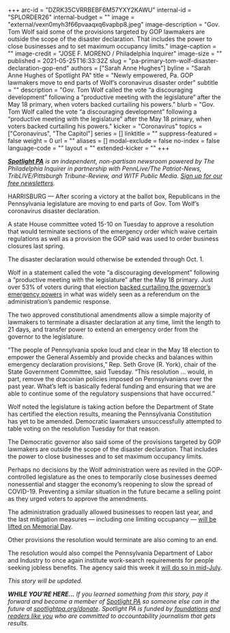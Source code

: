 +++
arc-id = "DZRK35CVRRBEBF6M57YXY2KAWU"
internal-id = "SPLORDER26"
internal-budget = ""
image = "external/vexn0myh3f66pvaaqxq6vapbp8.jpeg"
image-description = "Gov. Tom Wolf said some of the provisions targeted by GOP lawmakers are outside the scope of the disaster declaration. That includes the power to close businesses and to set maximum occupancy limits."
image-caption = ""
image-credit = "JOSE F. MORENO / Philadelphia Inquirer"
image-size = ""
published = 2021-05-25T16:33:32Z
slug = "pa-primary-tom-wolf-disaster-declaration-gop-end"
authors = ["Sarah Anne Hughes"]
byline = "Sarah Anne Hughes of Spotlight PA"
title = "Newly empowered, Pa. GOP lawmakers move to end parts of Wolf’s coronavirus disaster order"
subtitle = ""
description = "Gov. Tom Wolf called the vote “a discouraging development” following a “productive meeting with the legislature” after the May 18 primary, when voters backed curtailing his powers."
blurb = "Gov. Tom Wolf called the vote “a discouraging development” following a “productive meeting with the legislature” after the May 18 primary, when voters backed curtailing his powers."
kicker = "Coronavirus"
topics = ["Coronavirus", "The Capitol"]
series = []
linktitle = ""
suppress-featured = false
weight = 0
url = ""
aliases = []
modal-exclude = false
no-index = false
language-code = ""
layout = ""
extended-kicker = ""
+++

<a href="https://www.spotlightpa.org/"><i><b>Spotlight PA</b></i></a><i> is an independent, non-partisan newsroom powered by The Philadelphia Inquirer in partnership with PennLive/The Patriot-News, TribLIVE/Pittsburgh Tribune-Review, and WITF Public Media. </i><a href="https://www.spotlightpa.org/newsletters"><i>Sign up for our free newsletters</i></a><i>.</i>

HARRISBURG — After scoring a victory at the ballot box, Republicans in the Pennsylvania legislature are moving to end parts of Gov. Tom Wolf’s coronavirus disaster declaration.

A state House committee voted 15-10 on Tuesday to approve a resolution that would terminate sections of the emergency order which waive certain regulations as well as a provision the GOP said was used to order business closures last spring.

The disaster declaration would otherwise be extended through Oct. 1.

<script src="https://www.spotlightpa.org/embed.js" async></script><div data-spl-embed-version="1" data-spl-src="https://www.spotlightpa.org/embeds/newsletter/"></div>

Wolf in a statement called the vote “a discouraging development” following a “productive meeting with the legislature” after the May 18 primary. Just over 53% of voters during that election <a href="https://www.spotlightpa.org/news/2021/05/pa-primary-2021-ballot-question-disaster-declaration-results/">backed curtailing the governor’s emergency powers</a> in what was widely seen as a referendum on the administration’s pandemic response.

The two approved constitutional amendments allow a simple majority of lawmakers to terminate a disaster declaration at any time, limit the length to 21 days, and transfer power to extend an emergency order from the governor to the legislature.

“The people of Pennsylvania spoke loud and clear in the May 18 election to empower the General Assembly and provide checks and balances within emergency declaration provisions,” Rep. Seth Grove (R. York), chair of the State Government Committee, said Tuesday. “This resolution … would, in part, remove the draconian policies imposed on Pennsylvanians over the past year. What’s left is basically federal funding and ensuring that we are able to continue some of the regulatory suspensions that have occurred.”

Wolf noted the legislature is taking action before the Department of State has certified the election results, meaning the Pennsylvania Constitution has yet to be amended. Democratic lawmakers unsuccessfully attempted to table voting on the resolution Tuesday for that reason.

<script src="https://www.spotlightpa.org/embed.js" async></script><div data-spl-embed-version="1" data-spl-src="https://www.spotlightpa.org/embeds/donate/?teaser_text=If%20you%20learned%20something%20from%20this%20report%2C%20pay%20it%20forward%20and%20become%20a%20member%20of%20Spotlight%20PA%20so%20someone%20else%20can%20in%20the%20future."></div>


The Democratic governor also said some of the provisions targeted by GOP lawmakers are outside the scope of the disaster declaration. That includes the power to close businesses and to set maximum occupancy limits.

Perhaps no decisions by the Wolf administration were as reviled in the GOP-controlled legislature as the ones to temporarily close businesses deemed nonessential and stagger the economy’s reopening to slow the spread of COVID-19. Preventing a similar situation in the future became a selling point as they urged voters to approve the amendments.

The administration gradually allowed businesses to reopen last year, and the last mitigation measures — including one limiting occupancy — <a href="https://www.spotlightpa.org/news/2021/05/pa-coronavirus-mask-mitigation-memorial-day-vaccine-wolf/">will be lifted on Memorial Day</a>.

Other provisions the resolution would terminate are also coming to an end.

The resolution would also compel the Pennsylvania Department of Labor and Industry to once again institute work-search requirements for people seeking jobless benefits. The agency said this week it <a href="https://apnews.com/article/pennsylvania-health-coronavirus-pandemic-business-government-and-politics-a93d221a714a161e7e024fde3e6b3690">will do so in mid-July</a>.

<i>This story will be updated.</i>

<i><b>WHILE YOU’RE HERE...</b></i><i> If you learned something from this story, pay it forward and become a member of </i><a href="https://www.spotlightpa.org/"><i>Spotlight PA</i></a><i> so someone else can in the future at </i><a href="http://spotlightpa.org/donate"><i>spotlightpa.org/donate</i></a><i>. Spotlight PA is funded by</i><a href="https://www.spotlightpa.org/support"><i> foundations</i></a><i> </i><a href="https://www.spotlightpa.org/support"><i>and readers like you</i></a><i> who are committed to accountability journalism that gets results.</i>
